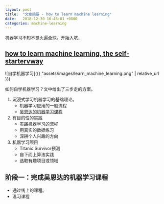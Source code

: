 ```yaml
---
layout: post
title:  "文章摘要 - how to learn machine learning"
date:   2018-12-30 16:43:01 +0800
categories: machine-learning
---
```


机器学习不知不觉火遍全球。开始入坑...

## [how to learn machine learning, the self-startervway](https://elitedatascience.com/learn-machine-learning)

![自学机器学习]({{ "assets/images/learn_machine_learning.png" | relative_url }})

如何自学机器学习？文中给出了三步走的方案。
1. 沉浸式学习机器学习的基础理论。
    * 机器学习应用的一般流程
    * [吴恩达的机器学习课程](https://www.coursera.org/learn/machine-learning/home/welcome)
2.  有目的性的实践
    * 实践机器学习的流程
    * 用真实的数据练习
    * 深耕个人兴趣的方向
3. 机器学习项目
    * Titanic Survivor预测
    * 自下而上算法实践
    * 选取有趣项目或领域

## 阶段一：完成吴恩达的机器学习课程

* 通过线上的课程。
* 温习课程